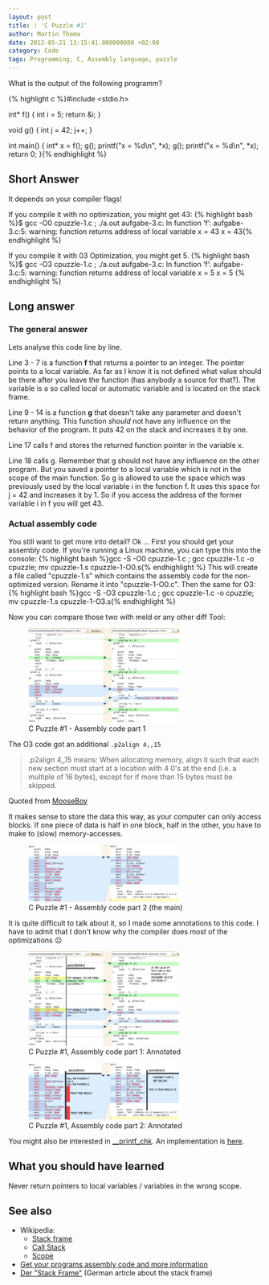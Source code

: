 ```yaml
---
layout: post
title: ! 'C Puzzle #1'
author: Martin Thoma
date: 2012-05-21 13:15:41.000000000 +02:00
category: Code
tags: Programming, C, Assembly language, puzzle
---
```

What is the output of the following programm?

{% highlight c %}#include <stdio.h>

int* f()
{
    int i = 5;
    return &i;
}

void g()
{
    int j = 42;
    j++;
}

int main()
{
    int* x = f();
    g();
    printf("x = %d\n", *x);
    g();
    printf("x = %d\n", *x);
    return 0;
}{% endhighlight %}

<h2>Short Answer</h2>
It depends on your compiler flags!

If you compile it with no optimization, you might get 43:
{% highlight bash %}$ gcc -O0 cpuzzle-1.c ; ./a.out 
aufgabe-3.c: In function &lsquo;f&rsquo;:
aufgabe-3.c:5: warning: function returns address of local variable
x = 43
x = 43{% endhighlight %}

If you compile it with 03 Optimization, you might get 5.
{% highlight bash %}$ gcc -O3 cpuzzle-1.c ; ./a.out 
aufgabe-3.c: In function &lsquo;f&rsquo;:
aufgabe-3.c:5: warning: function returns address of local variable
x = 5
x = 5
{% endhighlight %}

<h2>Long answer</h2>
<h3>The general answer</h3>
Lets analyse this code line by line.

Line 3 - 7 is a function <strong>f</strong> that returns a pointer to an integer. The pointer points to a local variable. As far as I know it is not defined what value should be there after you leave the function (has anybody a source for that?). 
The variable is a so called local or automatic variable and is located on the stack frame.

Line 9 - 14 is a function <strong>g</strong> that doesn't take any parameter and doesn't return anything. This function <em>should</em> not have any influence on the behavior of the program. It puts 42 on the stack and increases it by one.

Line 17 calls f and stores the returned function pointer in the variable x.

Line 18 calls g. Remember that g should not have any influence on the other program. But you saved a pointer to a local variable which is not in the scope of the main function. So g is allowed to use the space which was previously used by the local variable i in the function f. It uses this space for j = 42 and increases it by 1. So if you access the address of the former variable i in f you will get 43.

<h3>Actual assembly code</h3>
You still want to get more into detail? Ok ...
First you should get your assembly code. If you're running a Linux machine, you can type this into the console:
{% highlight bash %}gcc -S -O0 cpuzzle-1.c ; gcc cpuzzle-1.c -o cpuzzle; mv cpuzzle-1.s cpuzzle-1-O0.s{% endhighlight %}
This will create a file called "cpuzzle-1.s" which contains the assembly code for the non-optimized version. Rename it into "cpuzzle-1-O0.c". Then the same for O3:
{% highlight bash %}gcc -S -O3 cpuzzle-1.c ; gcc cpuzzle-1.c -o cpuzzle; mv cpuzzle-1.s cpuzzle-1-O3.s{% endhighlight %}

Now you can compare those two with meld or any other diff Tool:
<figure class="aligncenter">
            <a href="../images/2012/05/c-puzzle-1.1-meld-300x188.png"><img src="../images/2012/05/c-puzzle-1.1-meld-300x188.png" alt="C Puzzle #1 - Assembly code part 1" style="max-width:300px;max-height:188px" class="size-medium wp-image-24851"/></a>
            <figcaption class="text-center">C Puzzle #1 - Assembly code part 1</figcaption>
        </figure>
The O3 code got an additional <code>.p2align 4,,15</code>


<blockquote>.p2align 4,,15 means:
When allocating memory, align it such that each new section must start at a location with 4 0's at the end (i.e. a multiple of 16 bytes), except for if more than 15 bytes must be skipped.</blockquote>
<span class="quote-source">Quoted from <a href="http://answers.yahoo.com/question/index?qid=20100414222831AAxKaHs">MooseBoy</a></span>

It makes sense to store the data this way, as your computer can only access blocks. If one piece of data is half in one block, half in the other, you have to make to (slow) memory-accesses.

<figure class="aligncenter">
            <a href="../images/2012/05/c-puzzle-1.2-meld-300x113.png"><img src="../images/2012/05/c-puzzle-1.2-meld-300x113.png" alt="C Puzzle #1 - Assembly code part 2 (the main)" style="max-width:300px;max-height:113px" class="size-medium wp-image-24881"/></a>
            <figcaption class="text-center">C Puzzle #1 - Assembly code part 2 (the main)</figcaption>
        </figure>

It is quite difficult to talk about it, so I made some annotations to this code. I have to admit that I don't know why the compiler does most of the optimizations ☹
<figure class="aligncenter">
            <a href="../images/2012/05/c-puzzle-1.1-meld-annotated-300x188.png"><img src="../images/2012/05/c-puzzle-1.1-meld-annotated-300x188.png" alt="C Puzzle #1, Assembly code part 1: Annotated" style="max-width:300px;max-height:188px" class="size-medium wp-image-24941"/></a>
            <figcaption class="text-center">C Puzzle #1, Assembly code part 1: Annotated</figcaption>
        </figure>

<figure class="aligncenter">
            <a href="../images/2012/05/c-puzzle-1.2-meld-annotated-300x113.png"><img src="../images/2012/05/c-puzzle-1.2-meld-annotated-300x113.png" alt="C Puzzle #1, Assembly code part 2: Annotated" style="max-width:300px;max-height:113px" class="size-medium wp-image-24951"/></a>
            <figcaption class="text-center">C Puzzle #1, Assembly code part 2: Annotated</figcaption>
        </figure>

You might also be interested in <a href="http://refspecs.linuxbase.org/LSB_4.0.0/LSB-Core-generic/LSB-Core-generic/libc---printf-chk-1.html">__printf_chk</a>. An implementation is <a href="http://www.ic.unicamp.br/~islene/2s2008-mo806/libc/debug/printf_chk.c">here</a>.

<h2>What you should have learned</h2>
Never return pointers to local variables / variables in the wrong scope.

<h2>See also</h2>
<ul>
  <li>Wikipedia:
    <ul>
    <li><a href="http://en.wikipedia.org/wiki/Stack_frame#Structure">Stack frame</a></li>
    <li><a href="http://en.wikipedia.org/wiki/Call_stack">Call Stack</a></li>
    <li><a href="http://en.wikipedia.org/wiki/Scope_(computer_science)">Scope</a></li>
    </ul>
  </li>
  <li><a href="../get-your-programs-assembly-code-and-more-information/" title="Get your programs assembly code and more information">Get your programs assembly code and more information</a></li>
  <li><a href="http://www.a-m-i.de/tips/stack/stack.php">Der "Stack Frame"</a> (German article about the stack frame)</li>
</ul>
